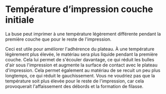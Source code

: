 Température d’impression couche initiale
===

La buse peut imprimer à une température légèrement différente pendant la première couche que pour le reste de l'impression.

Ceci est utile pour améliorer l'adhérence du plateau. À une température légèrement plus élevée, le matériau sera plus liquide pendant la première couche. Cela lui permet de s'écouler davantage, ce qui réduit les bulles d'air sous l'impression et augmente la surface de contact avec le plateau d'impression. Cela permet également au matériau de se recuit un peu plus longtemps, ce qui réduit le gauchissement. Vous ne voudriez pas que la température soit plus élevée pour le reste de l'impression, car cela provoquerait l'affaissement des débords et la formation de filasse.
